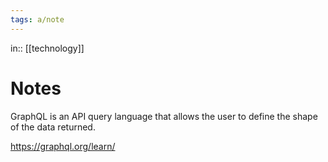 ```yaml
---
tags: a/note
---
```

in:: [[technology]]

# Notes
GraphQL is an API query language that allows the user to define the shape of the data returned.

https://graphql.org/learn/
